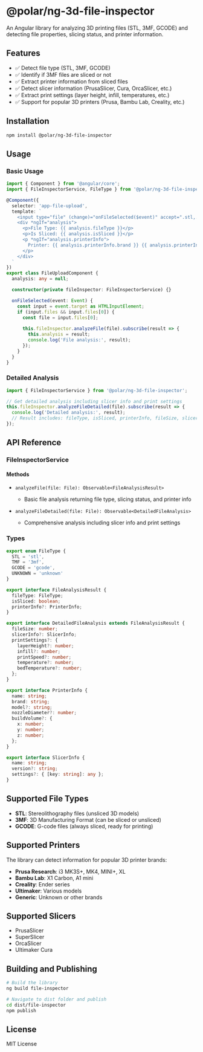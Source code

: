 # @polar/ng-3d-file-inspector

An Angular library for analyzing 3D printing files (STL, 3MF, GCODE) and detecting file properties, slicing status, and printer information.

## Features

- ✅ Detect file type (STL, 3MF, GCODE)
- ✅ Identify if 3MF files are sliced or not
- ✅ Extract printer information from sliced files
- ✅ Detect slicer information (PrusaSlicer, Cura, OrcaSlicer, etc.)
- ✅ Extract print settings (layer height, infill, temperatures, etc.)
- ✅ Support for popular 3D printers (Prusa, Bambu Lab, Creality, etc.)

## Installation

```bash
npm install @polar/ng-3d-file-inspector
```

## Usage

### Basic Usage

```typescript
import { Component } from '@angular/core';
import { FileInspectorService, FileType } from '@polar/ng-3d-file-inspector';

@Component({
  selector: 'app-file-upload',
  template: `
    <input type="file" (change)="onFileSelected($event)" accept=".stl,.3mf,.gcode,.g">
    <div *ngIf="analysis">
      <p>File Type: {{ analysis.fileType }}</p>
      <p>Is Sliced: {{ analysis.isSliced }}</p>
      <p *ngIf="analysis.printerInfo">
        Printer: {{ analysis.printerInfo.brand }} {{ analysis.printerInfo.name }}
      </p>
    </div>
  `
})
export class FileUploadComponent {
  analysis: any = null;

  constructor(private fileInspector: FileInspectorService) {}

  onFileSelected(event: Event) {
    const input = event.target as HTMLInputElement;
    if (input.files && input.files[0]) {
      const file = input.files[0];
      
      this.fileInspector.analyzeFile(file).subscribe(result => {
        this.analysis = result;
        console.log('File analysis:', result);
      });
    }
  }
}
```

### Detailed Analysis

```typescript
import { FileInspectorService } from '@polar/ng-3d-file-inspector';

// Get detailed analysis including slicer info and print settings
this.fileInspector.analyzeFileDetailed(file).subscribe(result => {
  console.log('Detailed analysis:', result);
  // Result includes: fileType, isSliced, printerInfo, fileSize, slicerInfo, printSettings
});
```

## API Reference

### FileInspectorService

#### Methods

- `analyzeFile(file: File): Observable<FileAnalysisResult>`
  - Basic file analysis returning file type, slicing status, and printer info
  
- `analyzeFileDetailed(file: File): Observable<DetailedFileAnalysis>`
  - Comprehensive analysis including slicer info and print settings

### Types

```typescript
export enum FileType {
  STL = 'stl',
  TMF = '3mf',
  GCODE = 'gcode',
  UNKNOWN = 'unknown'
}

export interface FileAnalysisResult {
  fileType: FileType;
  isSliced: boolean;
  printerInfo?: PrinterInfo;
}

export interface DetailedFileAnalysis extends FileAnalysisResult {
  fileSize: number;
  slicerInfo?: SlicerInfo;
  printSettings?: {
    layerHeight?: number;
    infill?: number;
    printSpeed?: number;
    temperature?: number;
    bedTemperature?: number;
  };
}

export interface PrinterInfo {
  name: string;
  brand: string;
  model?: string;
  nozzleDiameter?: number;
  buildVolume?: {
    x: number;
    y: number;
    z: number;
  };
}

export interface SlicerInfo {
  name: string;
  version?: string;
  settings?: { [key: string]: any };
}
```

## Supported File Types

- **STL**: Stereolithography files (unsliced 3D models)
- **3MF**: 3D Manufacturing Format (can be sliced or unsliced)
- **GCODE**: G-code files (always sliced, ready for printing)

## Supported Printers

The library can detect information for popular 3D printer brands:

- **Prusa Research**: i3 MK3S+, MK4, MINI+, XL
- **Bambu Lab**: X1 Carbon, A1 mini
- **Creality**: Ender series
- **Ultimaker**: Various models
- **Generic**: Unknown or other brands

## Supported Slicers

- PrusaSlicer
- SuperSlicer  
- OrcaSlicer
- Ultimaker Cura

## Building and Publishing

```bash
# Build the library
ng build file-inspector

# Navigate to dist folder and publish
cd dist/file-inspector
npm publish
```

## License

MIT License
